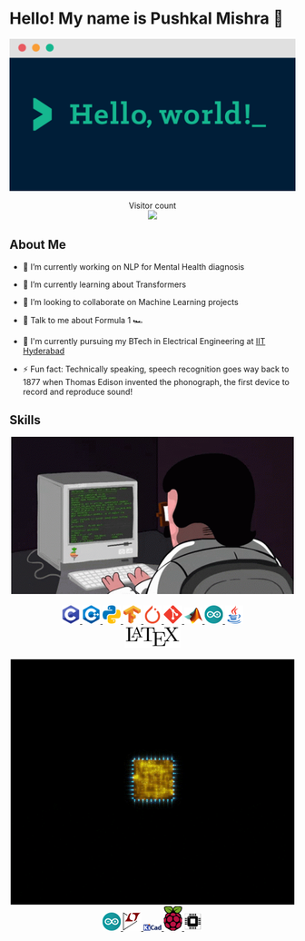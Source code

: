 # Hello! My name is Pushkal Mishra :wave:

<img src="https://raw.githubusercontent.com/PushkalM11/PushkalM11/main/Images/HelloWorld.png" alt="Hello world">
<p align="center"> 
  Visitor count<br>
  <img src="https://profile-counter.glitch.me/sagar-viradiya/count.svg" />
</p>

<h2>About Me</h2>

- 🔭 I’m currently working on NLP for Mental Health diagnosis

- 🌱 I’m currently learning about Transformers

- 👯 I’m looking to collaborate on Machine Learning projects

- 💬 Talk to me about Formula 1 :racing_car:

- 📜 I'm currently pursuing my BTech in Electrical Engineering at [IIT Hyderabad](https://iith.ac.in)

- ⚡ Fun fact: Technically speaking, speech recognition goes way back to 1877 when Thomas Edison invented the phonograph, the first device to record and reproduce sound!

<h2> Skills </h2>
<div id ="code_gif" align="center"> <img src="https://raw.githubusercontent.com/PushkalM11/PushkalM11/main/GIF/coding.gif"> </div>
<br/>
<div id="skill_icons" align="center">
<a href= https://en.wikipedia.org/wiki/C_(programming_language) > <img width ='32px' src= 'https://raw.githubusercontent.com/PushkalM11/PushkalM11/main/Images/c.svg'> </a>
<a href= https://en.wikipedia.org/wiki/C%2B%2B > <img width ='32px' src ='https://raw.githubusercontent.com/PushkalM11/PushkalM11/main/Images/cpp.svg'> </a>
<a href= https://www.python.org = > <img width ='32px' src ='https://raw.githubusercontent.com/PushkalM11/PushkalM11/main/Images/python.svg'> </a>
<a href= https://www.tensorflow.org > <img width ='32px' src ='https://raw.githubusercontent.com/PushkalM11/PushkalM11/main/Images/tensorflow.svg'> </a>
<a href= https://pytorch.org/ > <img width ='32px' src ='https://raw.githubusercontent.com/PushkalM11/PushkalM11/main/Images/pytorch.svg'> </a>
<a href= https://git-scm.com > <img width ='32px' src ='https://raw.githubusercontent.com/PushkalM11/PushkalM11/main/Images/git.svg'> </a>
<a href= https://www.mathworks.com/products/matlab.html > <img width ='32px' src ='https://raw.githubusercontent.com/PushkalM11/PushkalM11/main/Images/Matlab.png'> </a>
<a href= https://www.arduino.cc > <img width ='32px' src ='https://raw.githubusercontent.com/PushkalM11/PushkalM11/main/Images/arduino.svg'> </a>
<a href= https://www.oracle.com/in/java > <img width = '32px' src= 'https://raw.githubusercontent.com/PushkalM11/PushkalM11/main/Images/java.svg'> </a>
<br/>
<a href="https://www.latex-project.org/"> <img src="https://raw.githubusercontent.com/PushkalM11/PushkalM11/main/Images/LaTeX.png" alt="LaTex" width="100" height="40"> </a> </div>
<br/>
<div id ="circuit_gif" align="center"> <img src="https://raw.githubusercontent.com/PushkalM11/PushkalM11/main/GIF/processor.gif"> </div>
<div id="skill_icons" align="center">
<a href= https://www.arduino.cc > <img width ='32px' src ='https://raw.githubusercontent.com/PushkalM11/PushkalM11/main/Images/arduino.svg'> </a>
<a href= https://www.analog.com/en/design-center/design-tools-and-calculators/ltspice-simulator.html > <img width ='32px' src ='https://raw.githubusercontent.com/PushkalM11/PushkalM11/main/Images/LTspice.png'> </a>
<a href= https://www.kicad.org > <img width ='32px' src ='https://raw.githubusercontent.com/PushkalM11/PushkalM11/main/Images/Kicad.png'> </a>
<a href= https://www.raspberrypi.org > <img width ='32px' src ='https://raw.githubusercontent.com/PushkalM11/PushkalM11/main/Images/raspberry.png'> </a>
<a href= https://en.wikipedia.org/wiki/Verilog > <img width ='32px' src ='https://raw.githubusercontent.com/PushkalM11/PushkalM11/main/Images/verilog.png'> </a>
</div>
